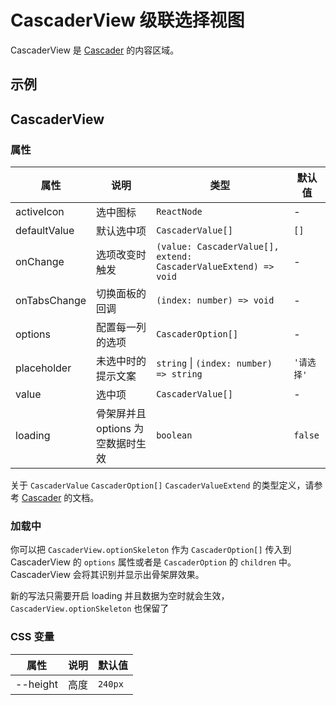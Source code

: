 # CascaderView 级联选择视图

CascaderView 是 [Cascader](/zh/components/cascader) 的内容区域。

## 示例

<code src="./demos/demo1.tsx"></code>

## CascaderView

### 属性

| 属性 | 说明 | 类型 | 默认值 |
| --- | --- | --- | --- |
| activeIcon | 选中图标 | `ReactNode` | - |
| defaultValue | 默认选中项 | `CascaderValue[]` | `[]` |
| onChange | 选项改变时触发 | `(value: CascaderValue[], extend: CascaderValueExtend) => void` | - |
| onTabsChange | 切换面板的回调 | `(index: number) => void` | - |
| options | 配置每一列的选项 | `CascaderOption[]` | - |
| placeholder | 未选中时的提示文案 | `string` \| `(index: number) => string` | `'请选择'` |
| value | 选中项 | `CascaderValue[]` | - |
| loading | 骨架屏并且 options 为空数据时生效 | `boolean` | `false` |

关于 `CascaderValue` `CascaderOption[]` `CascaderValueExtend` 的类型定义，请参考 [Cascader](/zh/components/cascader#api) 的文档。

### 加载中 <Experimental></Experimental>

你可以把 `CascaderView.optionSkeleton` 作为 `CascaderOption[]` 传入到 CascaderView 的 `options` 属性或者是 `CascaderOption` 的 `children` 中。CascaderView 会将其识别并显示出骨架屏效果。

新的写法只需要开启 loading 并且数据为空时就会生效，`CascaderView.optionSkeleton` 也保留了

### CSS 变量

| 属性     | 说明 | 默认值  |
| -------- | ---- | ------- |
| --height | 高度 | `240px` |
